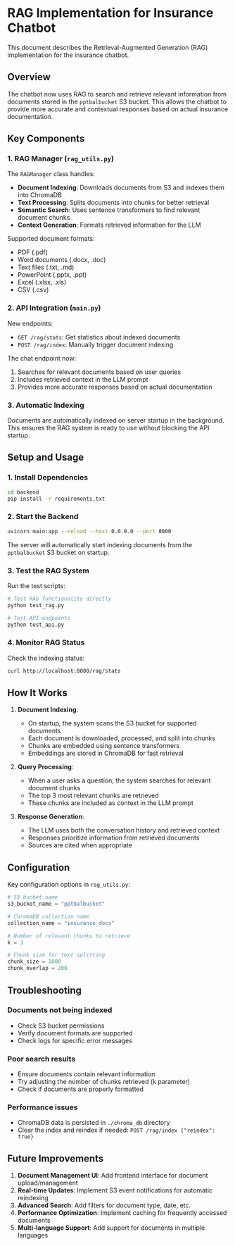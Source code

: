 # RAG Implementation for Insurance Chatbot

This document describes the Retrieval-Augmented Generation (RAG) implementation for the insurance chatbot.

## Overview

The chatbot now uses RAG to search and retrieve relevant information from documents stored in the `pptbalbucket` S3 bucket. This allows the chatbot to provide more accurate and contextual responses based on actual insurance documentation.

## Key Components

### 1. RAG Manager (`rag_utils.py`)

The `RAGManager` class handles:
- **Document Indexing**: Downloads documents from S3 and indexes them into ChromaDB
- **Text Processing**: Splits documents into chunks for better retrieval
- **Semantic Search**: Uses sentence transformers to find relevant document chunks
- **Context Generation**: Formats retrieved information for the LLM

Supported document formats:
- PDF (.pdf)
- Word documents (.docx, .doc)
- Text files (.txt, .md)
- PowerPoint (.pptx, .ppt)
- Excel (.xlsx, .xls)
- CSV (.csv)

### 2. API Integration (`main.py`)

New endpoints:
- `GET /rag/stats`: Get statistics about indexed documents
- `POST /rag/index`: Manually trigger document indexing

The chat endpoint now:
1. Searches for relevant documents based on user queries
2. Includes retrieved context in the LLM prompt
3. Provides more accurate responses based on actual documentation

### 3. Automatic Indexing

Documents are automatically indexed on server startup in the background. This ensures the RAG system is ready to use without blocking the API startup.

## Setup and Usage

### 1. Install Dependencies

```bash
cd backend
pip install -r requirements.txt
```

### 2. Start the Backend

```bash
uvicorn main:app --reload --host 0.0.0.0 --port 8000
```

The server will automatically start indexing documents from the `pptbalbucket` S3 bucket on startup.

### 3. Test the RAG System

Run the test scripts:

```bash
# Test RAG functionality directly
python test_rag.py

# Test API endpoints
python test_api.py
```

### 4. Monitor RAG Status

Check the indexing status:
```bash
curl http://localhost:8000/rag/stats
```

## How It Works

1. **Document Indexing**:
   - On startup, the system scans the S3 bucket for supported documents
   - Each document is downloaded, processed, and split into chunks
   - Chunks are embedded using sentence transformers
   - Embeddings are stored in ChromaDB for fast retrieval

2. **Query Processing**:
   - When a user asks a question, the system searches for relevant document chunks
   - The top 3 most relevant chunks are retrieved
   - These chunks are included as context in the LLM prompt

3. **Response Generation**:
   - The LLM uses both the conversation history and retrieved context
   - Responses prioritize information from retrieved documents
   - Sources are cited when appropriate

## Configuration

Key configuration options in `rag_utils.py`:

```python
# S3 bucket name
s3_bucket_name = "pptbalbucket"

# ChromaDB collection name
collection_name = "insurance_docs"

# Number of relevant chunks to retrieve
k = 3

# Chunk size for text splitting
chunk_size = 1000
chunk_overlap = 200
```

## Troubleshooting

### Documents not being indexed
- Check S3 bucket permissions
- Verify document formats are supported
- Check logs for specific error messages

### Poor search results
- Ensure documents contain relevant information
- Try adjusting the number of chunks retrieved (k parameter)
- Check if documents are properly formatted

### Performance issues
- ChromaDB data is persisted in `./chroma_db` directory
- Clear the index and reindex if needed: `POST /rag/index {"reindex": true}`

## Future Improvements

1. **Document Management UI**: Add frontend interface for document upload/management
2. **Real-time Updates**: Implement S3 event notifications for automatic reindexing
3. **Advanced Search**: Add filters for document type, date, etc.
4. **Performance Optimization**: Implement caching for frequently accessed documents
5. **Multi-language Support**: Add support for documents in multiple languages